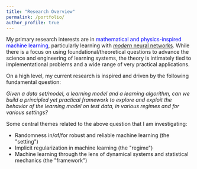 ```yaml
---
title: "Research Overview"
permalink: /portfolio/
author_profile: true
---
```


My primary research interests are in <font color="blue">mathematical and physics-inspired machine learning</font>, particularly learning with <a href="https://arxiv.org/abs/1312.6199"><font><i>modern</i></font> neural networks</a>. While there is a focus on using foundational/theoretical questions to advance the science and engineering of learning systems, the theory is intimately tied to implementational problems and a wide range of very practical applications.  <br>

On a high level, my current research is inspired and driven by the following fundamental question: 

<font><i>Given a data set/model, a learning model and a learning algorithm, can we build a principled yet practical framework to *explore* and *exploit* the behavior of the learning model on test data, in various regimes and for various settings? </i></font><br>

Some central themes related to the above question that I am investigating:<br>
- Randomness in/of/for robust and reliable machine learning (the "setting")
- Implicit regularization in machine learning (the "regime")
- Machine learning through the lens of dynamical systems and statistical mechanics (the "framework")
<br>
<br>

<!-- Some more specific research projects are: <br>

<img src="principle.png" width="280" height="280" style="float:right">

In particular, I apply and develop ideas and tools from several areas of probability theory, stochastic analysis, statistical learning, statistical mechanics and dynamical systems to address problems concerning <font color="blue">open dynamical systems</font> arising in statistical mechanics and machine learning. <br>

Open systems are, in a broad sense, components of a larger closed system that interact with other components of the larger system. These systems abound in applications and are typically random/stochastic, nonlinear, high-dimensional and have non-trivial dynamics. Studying physical and artificial systems rigorously within an appropriate open systems framework allows us to gain valuable insights into these systems. The overarching theme of my current research revolves around using probabilistic and statistical approaches to understand <font color="blue"><i>learning of dynamical representations</i></font> and <font color="blue"><i>physics of dynamical systems</i></font>.  <br> 
{% include base_path %}


{% for post in site.portfolio %}
  {% include archive-single.html %}
{% endfor %}
 
 <i>Click on the project titles above to learn more about our work.</i> 
-->



